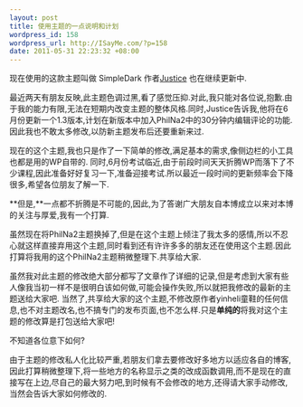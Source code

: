 ```yaml
--- 
layout: post
title: 使用主题的一点说明和计划
wordpress_id: 158
wordpress_url: http://ISayMe.com/?p=158
date: 2011-05-31 22:23:32 +08:00
---
```

现在使用的这款主题叫做 SimpleDark 作者[Justice](http://lync.in/) 也在继续更新中.

最近两天有朋友反映,此主题色调过黑,看了感觉压抑.对此,我只能对各位说,抱歉.由于我的能力有限,无法在短期内改变主题的整体风格.同时,Justice告诉我,他将在6月份更新一个1.3版本,计划在新版本中加入PhilNa2中的30分钟内编辑评论的功能.
因此我也不敢太多修改,以防新主题发布后还要重新来过.

现在的这个主题,我也只是作了一下简单的修改,满足基本的需求,像侧边栏的小工具也都是用的WP自带的.
同时,6月份考试临近,由于前段时间天天折腾WP而落下了不少课程,因此准备好好复习一下,准备迎接考试.所以最近一段时间的更新频率会下降很多,希望各位朋友了解一下.

**但是,**一点都不折腾是不可能的,因此,为了答谢广大朋友自本博成立以来对本博的关注与厚爱,我有一个打算.

虽然现在将PhilNa2主题换掉了,但是在这个主题上倾注了我太多的感情,所以不忍心就这样直接弃用这个主题,同时看到还有许许多多的朋友还在使用这个主题.因此打算将我用的这个PhilNa2主题稍微整理下.共享给大家.

虽然我对此主题的修改绝大部分都写了文章作了详细的记录,但是考虑到大家有些人像我当初一样不是很明白该如何做,可能会操作失败,所以就把我修改的最新的主题送给大家吧.
当然了,共享给大家的这个主题,不修改原作者yinheli童鞋的任何信息,也不对主题改名,也不搞专门的发布页面,也不怎么样.只是**单纯的**将我对这个主题的修改算是打包送给大家吧!

不知道各位意下如何?

由于主题的修改私人化比较严重,若朋友们拿去要修改好多地方以适应各自的博客,因此打算稍微整理下,将一些地方的名称显示之类的改成函数调用,而不是现在的直接写在上边,尽自己的最大努力吧,到时候有不会修改的地方,还得请大家手动修改,当然会告诉大家如何修改的.
